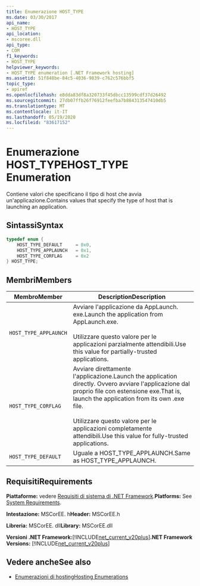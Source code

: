 ```yaml
---
title: Enumerazione HOST_TYPE
ms.date: 03/30/2017
api_name:
- HOST_TYPE
api_location:
- mscoree.dll
api_type:
- COM
f1_keywords:
- HOST_TYPE
helpviewer_keywords:
- HOST_TYPE enumeration [.NET Framework hosting]
ms.assetid: 51f848be-84c5-4036-9839-c762c576bbf5
topic_type:
- apiref
ms.openlocfilehash: e8dda83df8a320733f45dbcc13599cdf37d26492
ms.sourcegitcommit: 27db07ffb26f76912feefba7b884313547410db5
ms.translationtype: MT
ms.contentlocale: it-IT
ms.lasthandoff: 05/19/2020
ms.locfileid: "83617152"
---
```

# <a name="host_type-enumeration"></a><span data-ttu-id="cb742-102">Enumerazione HOST_TYPE</span><span class="sxs-lookup"><span data-stu-id="cb742-102">HOST_TYPE Enumeration</span></span>
<span data-ttu-id="cb742-103">Contiene valori che specificano il tipo di host che avvia un'applicazione.</span><span class="sxs-lookup"><span data-stu-id="cb742-103">Contains values that specify the type of host that is launching an application.</span></span>  
  
## <a name="syntax"></a><span data-ttu-id="cb742-104">Sintassi</span><span class="sxs-lookup"><span data-stu-id="cb742-104">Syntax</span></span>  
  
```cpp  
typedef enum {  
    HOST_TYPE_DEFAULT     = 0x0,  
    HOST_TYPE_APPLAUNCH   = 0x1,  
    HOST_TYPE_CORFLAG     = 0x2  
} HOST_TYPE;  
```  
  
## <a name="members"></a><span data-ttu-id="cb742-105">Membri</span><span class="sxs-lookup"><span data-stu-id="cb742-105">Members</span></span>  
  
|<span data-ttu-id="cb742-106">Membro</span><span class="sxs-lookup"><span data-stu-id="cb742-106">Member</span></span>|<span data-ttu-id="cb742-107">Description</span><span class="sxs-lookup"><span data-stu-id="cb742-107">Description</span></span>|  
|------------|-----------------|  
|`HOST_TYPE_APPLAUNCH`|<span data-ttu-id="cb742-108">Avviare l'applicazione da AppLaunch. exe.</span><span class="sxs-lookup"><span data-stu-id="cb742-108">Launch the application from AppLaunch.exe.</span></span><br /><br /> <span data-ttu-id="cb742-109">Utilizzare questo valore per le applicazioni parzialmente attendibili.</span><span class="sxs-lookup"><span data-stu-id="cb742-109">Use this value for partially-trusted applications.</span></span>|  
|`HOST_TYPE_CORFLAG`|<span data-ttu-id="cb742-110">Avviare direttamente l'applicazione.</span><span class="sxs-lookup"><span data-stu-id="cb742-110">Launch the application directly.</span></span> <span data-ttu-id="cb742-111">Ovvero avviare l'applicazione dal proprio file con estensione exe.</span><span class="sxs-lookup"><span data-stu-id="cb742-111">That is, launch the application from its own .exe file.</span></span><br /><br /> <span data-ttu-id="cb742-112">Utilizzare questo valore per le applicazioni completamente attendibili.</span><span class="sxs-lookup"><span data-stu-id="cb742-112">Use this value for fully-trusted applications.</span></span>|  
|`HOST_TYPE_DEFAULT`|<span data-ttu-id="cb742-113">Uguale a HOST_TYPE_APPLAUNCH.</span><span class="sxs-lookup"><span data-stu-id="cb742-113">Same as HOST_TYPE_APPLAUNCH.</span></span>|  
  
## <a name="requirements"></a><span data-ttu-id="cb742-114">Requisiti</span><span class="sxs-lookup"><span data-stu-id="cb742-114">Requirements</span></span>  
 <span data-ttu-id="cb742-115">**Piattaforme:** vedere [Requisiti di sistema di .NET Framework](../../get-started/system-requirements.md).</span><span class="sxs-lookup"><span data-stu-id="cb742-115">**Platforms:** See [System Requirements](../../get-started/system-requirements.md).</span></span>  
  
 <span data-ttu-id="cb742-116">**Intestazione:** MSCorEE. h</span><span class="sxs-lookup"><span data-stu-id="cb742-116">**Header:** MSCorEE.h</span></span>  
  
 <span data-ttu-id="cb742-117">**Libreria:** MSCorEE. dll</span><span class="sxs-lookup"><span data-stu-id="cb742-117">**Library:** MSCorEE.dll</span></span>  
  
 <span data-ttu-id="cb742-118">**Versioni .NET Framework:**[!INCLUDE[net_current_v20plus](../../../../includes/net-current-v20plus-md.md)]</span><span class="sxs-lookup"><span data-stu-id="cb742-118">**.NET Framework Versions:** [!INCLUDE[net_current_v20plus](../../../../includes/net-current-v20plus-md.md)]</span></span>  
  
## <a name="see-also"></a><span data-ttu-id="cb742-119">Vedere anche</span><span class="sxs-lookup"><span data-stu-id="cb742-119">See also</span></span>

- [<span data-ttu-id="cb742-120">Enumerazioni di hosting</span><span class="sxs-lookup"><span data-stu-id="cb742-120">Hosting Enumerations</span></span>](hosting-enumerations.md)
